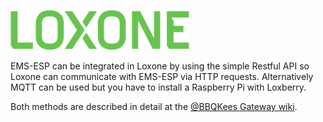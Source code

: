 ![logo](_media/logo/loxone_logo.png ':size=40%')

EMS-ESP can be integrated in Loxone by using the simple Restful API so Loxone can communicate with EMS-ESP via HTTP requests.
Alternatively MQTT can be used but you have to install a Raspberry Pi with Loxberry.

Both methods are described in detail at the [@BBQKees Gateway wiki](https://bbqkees-electronics.nl/wiki/gateway/loxone-configuration.html).
